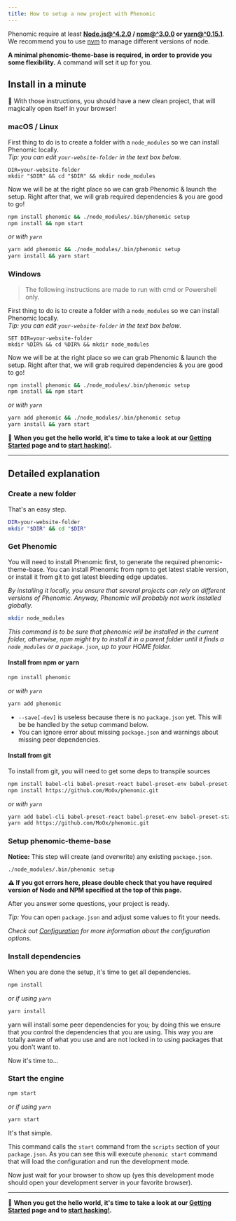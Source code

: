 ```yaml
---
title: How to setup a new project with Phenomic
---
```


Phenomic require at least
**[Node.js@^4.2.0](http://nodejs.org/) / [npm@^3.0.0](https://www.npmjs.com/) or [yarn@^0.15.1](https://yarnpkg.com/)**.
We recommend you to use [nvm](https://github.com/creationix/nvm) to manage
different versions of node.

**A minimal phenomic-theme-base is required, in order to provide you some
flexibility.** A command will set it up for you.

## Install in a minute

🚀 With those instructions, you should have a new clean project, that will
magically open itself in your browser!

### macOS / Linux

First thing to do is to create a folder with a `node_modules` so we can install
Phenomic locally.  
_Tip: you can edit ``your-website-folder`` in the text box below_.

<!--
we use html just to add contenteditable

```sh
DIR=your-website-folder
mkdir "$DIR" && cd "$DIR" && mkdir node_modules
```

-->

<pre contenteditable="true"><code class="hljs language-sh">DIR=your-website-folder
mkdir "<span class="hljs-variable">$DIR</span>" &amp;&amp; <span class="hljs-built_in">cd</span> "<span class="hljs-variable">$DIR</span>" &amp;&amp; mkdir node_modules</code></pre>

Now we will be at the right place so we can grab Phenomic & launch the setup.
Right after that, we will grab required dependencies & you are good to go!

```sh
npm install phenomic && ./node_modules/.bin/phenomic setup
npm install && npm start
```
_or with `yarn`_

```sh
yarn add phenomic && ./node_modules/.bin/phenomic setup
yarn install && yarn start
```

### Windows

> The following instructions are made to run with cmd or Powershell only.

First thing to do is to create a folder with a `node_modules` so we can install
Phenomic locally.  
_Tip: you can edit ``your-website-folder`` in the text box below_.

<!--
we use html just to add contenteditable

```cmd
SET DIR=your-website-folder
mkdir %DIR% && cd %DIR% && mkdir node_modules
```

-->

<pre contenteditable="true"><code class="hljs language-cmd"><span class="hljs-built_in">SET</span> <span class="hljs-built_in">DIR</span>=your-website-folder
<span class="hljs-built_in">mkdir</span> <span class="hljs-variable">%DIR%</span> &amp;&amp; <span class="hljs-built_in">cd</span> <span class="hljs-variable">%DIR%</span> &amp;&amp; <span class="hljs-built_in">mkdir</span> node_modules</code></pre>

Now we will be at the right place so we can grab Phenomic & launch the setup.
Right after that, we will grab required dependencies & you are good to go!

```cmd
npm install phenomic && ./node_modules/.bin/phenomic setup
npm install && npm start
```
_or with `yarn`_

```cmd
yarn add phenomic && ./node_modules/.bin/phenomic setup
yarn install && yarn start
```

🚀 **When you get the hello world, it's time to take a look at our
[Getting Started](../getting-started/) page and to [start hacking!](../usage/).**


---

## Detailed explanation

### Create a new folder

That's an easy step.

```sh
DIR=your-website-folder
mkdir "$DIR" && cd "$DIR"
```

### Get Phenomic

You will need to install Phenomic first, to generate the required phenomic-theme-base.
You can install Phenomic from npm to get latest stable version, or install
it from git to get latest bleeding edge updates.

_By installing it locally, you ensure that several projects can rely on
different versions of Phenomic.
Anyway, Phenomic will probably not work installed globally._

```sh
mkdir node_modules
```

*This command is to be sure that phenomic will be installed in the current
folder, otherwise, npm might try to install it in a parent folder until it
finds a ``node_modules`` or a ``package.json``, up to your HOME folder.*

#### Install from npm or yarn
```sh
npm install phenomic
```
_or with `yarn`_
```sh
yarn add phenomic
```

* ``--save[-dev]`` is useless because there is no ``package.json`` yet.
  This will be be handled by the setup command below.
* You can ignore error about missing ``package.json`` and warnings about
  missing peer dependencies.

#### Install from git

To install from git, you will need to get some deps to transpile sources

```sh
npm install babel-cli babel-preset-react babel-preset-env babel-preset-stage-1 babel-plugin-flow-react-proptypes
npm install https://github.com/MoOx/phenomic.git
```
_or with `yarn`_

```sh
yarn add babel-cli babel-preset-react babel-preset-env babel-preset-stage-1 babel-plugin-flow-react-proptypes
yarn add https://github.com/MoOx/phenomic.git
```

### Setup phenomic-theme-base

**Notice:** This step will create (and overwrite) any existing ``package.json``.

```sh
./node_modules/.bin/phenomic setup
```

**⚠️ If you got errors here, please double check that you have required version of
Node and NPM specified at the top of this page.**

After you answer some questions, your project is ready.

_Tip:_ You can open `package.json` and adjust some values to fit your needs.

_Check out [Configuration](../usage/configuration/) for more information about
the configuration options._

### Install dependencies

When you are done the setup, it's time to get all dependencies.

```sh
npm install
```
_or if using `yarn`_
```sh
yarn install
```

yarn will install some peer dependencies for you; by doing this we ensure that
_you_ control the dependencies that you are using. This way you are totally aware
of what you use and are not locked in to using packages that you don't want to.

Now it's time to...

### Start the engine
```sh
npm start
```
_or if using `yarn`_
```sh
yarn start
```

It's that simple.

This command calls the `start` command from the `scripts` section of your
`package.json`.
As you can see this will execute ``phenomic start`` command that will load the
configuration and run the development mode.

Now just wait for your browser to show up (yes this development mode should open
your development server in your favorite browser).

---

🚀 **When you get the hello world, it's time to take a look at our
[Getting Started](../getting-started/) page and to [start hacking!](../usage/).**
